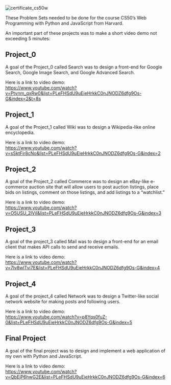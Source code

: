 ![certificate_cs50w](https://user-images.githubusercontent.com/74012536/208484883-b60782fd-ea21-49b9-8bce-b023cb695f80.PNG)


These Problem Sets needed to be done for the course CS50’s Web Programming with Python and JavaScript from Harvard.

An important part of these projects was to make a short video demo not exceeding 5 minutes:

## Project_0

A goal of the Project_0 called Search was to design a front-end for Google Search, Google Image Search, and Google Advanced Search.

Here is a link to video demo:
<br>
https://www.youtube.com/watch?v=Ptvnm_qxRw0&list=PLeFHSdU9uEieHrkkC0nJNODZ6dfg9Os-G&index=2&t=8s

## Project_1

A goal of the Project_1 called Wiki was to design a Wikipedia-like online encyclopedia.

Here is a link to video demo:
<br>
https://www.youtube.com/watch?v=sSktFir8cNo&list=PLeFHSdU9uEieHrkkC0nJNODZ6dfg9Os-G&index=2

## Project_2

A goal of the Project_2 called Commerce was to design an eBay-like e-commerce auction site that will allow users to post auction listings, place bids on listings, comment on those listings, and add listings to a “watchlist.”

Here is a link to video demo:
<br>
https://www.youtube.com/watch?v=O5USU_2lViI&list=PLeFHSdU9uEieHrkkC0nJNODZ6dfg9Os-G&index=3

## Project_3

A goal of the project_3 called Mail was to design a front-end for an email client that makes API calls to send and receive emails.

Here is a link to video demo:
<br>
https://www.youtube.com/watch?v=7lv8wlTvi7E&list=PLeFHSdU9uEieHrkkC0nJNODZ6dfg9Os-G&index=4

## Project_4

A goal of the project_4 called Network was to design a Twitter-like social network website for making posts and following users.

Here is a link to video demo:
<br>
https://www.youtube.com/watch?v=p8Yqs0fuZ-0&list=PLeFHSdU9uEieHrkkC0nJNODZ6dfg9Os-G&index=5

## Final Project

A goal of the final project was to design and implement a web application of my own with Python and JavaScript.

Here is a link to video demo:
<br>
https://www.youtube.com/watch?v=QbEjP6hwG2E&list=PLeFHSdU9uEieHrkkC0nJNODZ6dfg9Os-G&index=6
